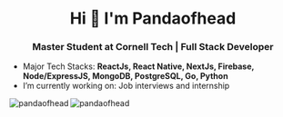 
<h1 align="center">Hi 👋 I'm Pandaofhead </h1>
<h3 align="center">Master Student at Cornell Tech | Full Stack Developer</h3>

- Major Tech Stacks: **ReactJs, React Native, NextJs, Firebase, Node/ExpressJS, MongoDB, PostgreSQL, Go, Python**
- I’m currently working on: Job interviews and internship

<p><img align="left" src="https://github-readme-stats.vercel.app/api/top-langs?username=pandaofhead&show_icons=true&locale=en&layout=compact" alt="pandaofhead" /></p>

<p><img align="center" src="https://github-readme-streak-stats.herokuapp.com/?user=pandaofhead&" alt="pandaofhead" /></p>
